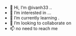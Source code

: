 - 👋 Hi, I’m @ivanh33 ..
- 👀 I’m interested in ...
- 🌱 I’m currently learning .
- 💞️ I’m looking to collaborate on 
- 📫 no need to reach me
<!---
ivanh33/ivanh33 is a ✨ special ✨ repository because its `README.md` (this file) appears on your GitHub profile.
You can click the Preview link to take a look at your changes.
--->
